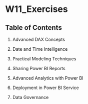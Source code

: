# W11_Exercises

## Table of Contents

1. Advanced DAX Concepts

2. Date and Time Intelligence

3. Practical Modeling Techniques

4. Sharing Power BI Reports

5. Advanced Analytics with Power BI

6. Deployment in Power BI Service

7. Data Governance
